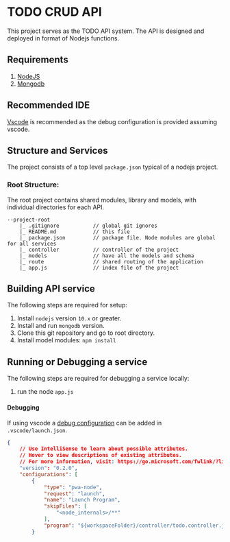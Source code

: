 # TODO CRUD API

This project serves as the TODO API system. The API is designed and deployed in format of Nodejs functions.

## Requirements

1. [NodeJS](https://nodejs.org/en/)
2. [Mongodb](https://www.postgresql.org/)

## Recommended IDE

[Vscode](https://code.visualstudio.com/) is recommended as the debug configuration is provided assuming vscode.

## Structure and Services

The project consists of a top level `package.json` typical of a nodejs project.

### Root Structure:

The root project contains shared modules, library and models, with individual directories for each API.

```
--project-root
    |_ .gitignore           // global git ignores
    |_ README.md            // this file
    |_ package.json         // package file. Node modules are global for all services
    |_ controller           // controller of the project
    |_ models               // have all the models and schema
    |_ route                // shared routing of the application
    |_ app.js               // index file of the project
```

## Building API service

The following steps are required for setup:

1. Install `nodejs` version `10.x` or greater.
2. Install and run `mongodb` version.
3. Clone this git repository and go to root directory.
4. Install model modules: `npm install`

## Running or Debugging a service

The following steps are required for debugging a service locally:

1. run the node `app.js`

#### Debugging

If using vscode a [debug configuration](https://code.visualstudio.com/docs/nodejs/nodejs-debugging)
can be added in `.vscode/launch.json`.

```json
{
    // Use IntelliSense to learn about possible attributes.
    // Hover to view descriptions of existing attributes.
    // For more information, visit: https://go.microsoft.com/fwlink/?linkid=830387
    "version": "0.2.0",
    "configurations": [
        {
            "type": "pwa-node",
            "request": "launch",
            "name": "Launch Program",
            "skipFiles": [
                "<node_internals>/**"
            ],
            "program": "${workspaceFolder}/controller/todo.controller.js"
        }
  
```
